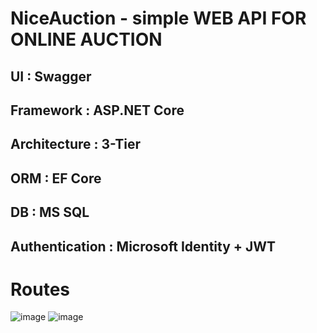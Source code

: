# NiceAuction - simple WEB API FOR ONLINE AUCTION

## UI : Swagger
## Framework : ASP.NET Core
## Architecture : 3-Tier
## ORM : EF Core
## DB : MS SQL
## Authentication : Microsoft Identity + JWT

# Routes

![image](https://user-images.githubusercontent.com/68823930/113863380-4571f080-97b2-11eb-9d49-a1b3661d2050.png)
![image](https://user-images.githubusercontent.com/68823930/113863497-6b979080-97b2-11eb-910c-fac472464f0a.png)



